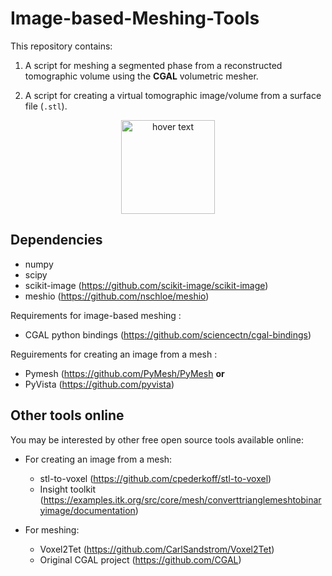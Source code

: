 # Image-based-Meshing-Tools

This repository contains:
 
1. A script for meshing a segmented phase from a reconstructed tomographic volume using the **CGAL** volumetric mesher. 
 
2. A script for creating a virtual tomographic image/volume from a surface file (`.stl`). 

<p align="center">
  <img src="/home_pers/rouwane/ALI/Code/Image-based-Meshing-Tools/readme-figures/meshToIm.png" width="150" title="hover text">
</p>


## Dependencies

- numpy
- scipy
- scikit-image (https://github.com/scikit-image/scikit-image)
- meshio (https://github.com/nschloe/meshio)

Requirements for image-based meshing :

 - CGAL python bindings (https://github.com/sciencectn/cgal-bindings) 

Reguirements for creating an image from a mesh :

 - Pymesh (https://github.com/PyMesh/PyMesh **or**
 - PyVista (https://github.com/pyvista)

 
## Other tools online 
You may be interested by other free open source tools available online:   

 - For creating an image from a mesh:   
   * stl-to-voxel (https://github.com/cpederkoff/stl-to-voxel) 
   * Insight toolkit (https://examples.itk.org/src/core/mesh/converttrianglemeshtobinaryimage/documentation)

 - For meshing:  
   * Voxel2Tet (https://github.com/CarlSandstrom/Voxel2Tet)  
   * Original CGAL project (https://github.com/CGAL)


